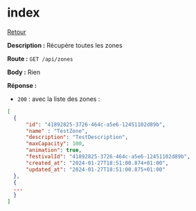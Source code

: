 # index
[Retour](./Zones.md)

**Description :**
Récupère toutes les zones

**Route :** `GET /api/zones`

**Body :**
Rien

**Réponse :**
- `200` : avec la liste des zones : 
```json
[
  {
      "id": "41892825-3726-464c-a5e6-12451102d89b",
      "name" : "TestZone",
      "description": "TestDescription",
      "maxCapacity": 100,
      "animation": true,
      "festivalId": "41892825-3726-464c-a5e6-12451102d89b",
      "created_at": "2024-01-27T18:51:00.874+01:00",
      "updated_at": "2024-01-27T18:51:00.875+01:00"
  },
  {
  ...
  }
]
```
